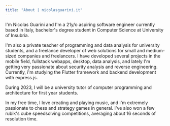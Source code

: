 ```yaml
---
title: "About | nicolasguarini.it"
---
```


I'm Nicolas Guarini and I'm a 21y/o aspiring software engineer currently based in Italy, bachelor's degree student in Computer Science at University of Insubria.

I'm also a private teacher of programming and data analysis for university students, 
and a freelance developer of web solutions for small and medium-sized companies and freelancers. 
I have developed several projects in the mobile field, fullstack webapps, desktop, data analysis, 
and lately I'm getting very passionate about security analysis and reverse engineering. 
Currently, i'm studying the Flutter framework and backend development with express.js.

During 2023, I will be a university tutor of computer programming and architecture for first year students.

In my free time, I love creating and playing music, and I'm extremely passionate to chess and strategy games in general. 
I've also won a few rubik's cube speedsolving competitions, averaging about 16 seconds of resolution time.